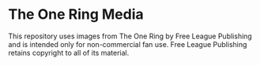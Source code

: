 # The One Ring Media
This repository uses images from The One Ring by Free League Publishing and is intended only for non-commercial fan use. Free League Publishing retains copyright to all of its material. 
